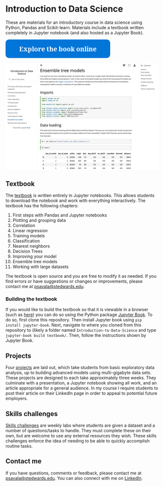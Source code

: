 # Introduction to Data Science

These are materials for an introductory course in data science using Python, Pandas and Scikit-learn. Materials include a textbook written completely in Jupyter notebook (and also hosted as a Jupyter Book).

[![Explore the textbook online](textbook_button.png)](https://paulsavala.github.io/Introduction-to-Data-Science/ch_01.html)

[![Textbook image](textbook_example.png)](https://paulsavala.github.io/Introduction-to-Data-Science/ch_01.html)

## Textbook

The [textbook](https://github.com/paulsavala/Introduction-to-Data-Science/tree/main/textbook) is written entirely in Jupyter notebooks. This allows students to download the notebook and work with everything interactively. The textbook has the following chapters:
1. First steps with Pandas and Jupyter notebooks
2. Plotting and grouping data
3. Correlation
4. Linear regression
5. Training models
6. Classification
7. Nearest neighbors
8. Decision Trees
9. Improving your model
10. Ensemble tree models
11. Working with large datasets

The textbook is open source and you are free to modify it as needed. If you find errors or have suggestions or changes or improvements, please contact me at psavala@stedwards.edu. 

### Building the textbook

If you would like to build the textbook so that it is viewable in a browser (such as [here](https://paulsavala.github.io/Introduction-to-Data-Science/ch_01.html)) you can do so using the Python package [Jupyter Book](https://jupyterbook.org/intro.html). To do so, first clone this repository. Then install Jupyter book using `pip install jupyter-book`. Next, navigate to where you cloned from this repository to (likely a folder named `Introduction-to-Data-Science` and type `jupyter-book build textbook/`. Then, follow the instructions shown by Jupyter Book.

## Projects

Four [projects](https://github.com/paulsavala/Introduction-to-Data-Science/tree/main/projects) are laid out, which take students from basic exploratory data analysis, up to building advanced models using multi-gigabyte data sets. These projects are designed to each take approximately three weeks. They culminate with a presentation, a Jupyter notebook showing all work, and an article appropriate for a general audience. In my course I require students to post their article on their LinkedIn page in order to appeal to potential future employers.

## Skills challenges

[Skills challenges](https://github.com/paulsavala/Introduction-to-Data-Science/tree/main/skills_challenge) are weekly labs where students are given a dataset and a number of questions/tasks to handle. They must complete these on their own, but are welcome to use any external resources they wish. These skills challenges enforce the idea of needing to be able to quickly accomplish routine tasks.

## Contact me

If you have questions, comments or feedback, please contact me at psavala@stedwards.edu. You can also connect with me on [LinkedIn](https://www.linkedin.com/in/paul-savala-ph-d-61153193/).
